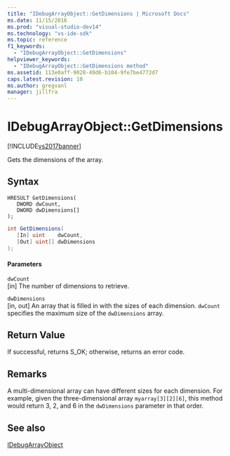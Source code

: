 ```yaml
---
title: "IDebugArrayObject::GetDimensions | Microsoft Docs"
ms.date: 11/15/2016
ms.prod: "visual-studio-dev14"
ms.technology: "vs-ide-sdk"
ms.topic: reference
f1_keywords: 
  - "IDebugArrayObject::GetDimensions"
helpviewer_keywords: 
  - "IDebugArrayObject::GetDimensions method"
ms.assetid: 113e0aff-9028-49d6-b104-9fe7be4772d7
caps.latest.revision: 10
ms.author: gregvanl
manager: jillfra
---
```

# IDebugArrayObject::GetDimensions
[!INCLUDE[vs2017banner](../../../includes/vs2017banner.md)]

Gets the dimensions of the array.  
  
## Syntax  
  
```cpp#  
HRESULT GetDimensions(   
   DWORD dwCount,  
   DWORD dwDimensions[]  
);  
```  
  
```csharp  
int GetDimensions(  
   [In] uint    dwCount,   
   [Out] uint[] dwDimensions  
);  
```  
  
#### Parameters  
 `dwCount`  
 [in] The number of dimensions to retrieve.  
  
 `dwDimensions`  
 [in, out] An array that is filled in with the sizes of each dimension. `dwCount` specifies the maximum size of the `dwDimensions` array.  
  
## Return Value  
 If successful, returns S_OK; otherwise, returns an error code.  
  
## Remarks  
 A multi-dimensional array can have different sizes for each dimension. For example, given the three-dimensional array `myarray[3][2][6]`, this method would return 3, 2, and 6 in the `dwDimensions` parameter in that order.  
  
## See also  
 [IDebugArrayObject](../../../extensibility/debugger/reference/idebugarrayobject.md)
